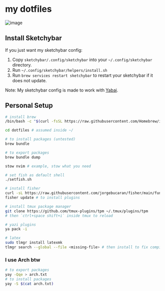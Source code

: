 # my dotfiles

![image](https://github.com/user-attachments/assets/49bb85f2-ed32-4fce-b08e-391280d80ecb)


## Install Sketchybar

If you just want my sketchybar config:

1. Copy `sketchybar/.config/sketchybar` into your `~/.config/sketchybar` directory.
2. Run `~/.config/sketchybar/helpers/install.sh`
3. Run `brew services restart sketchybar` to restart your sketchybar if it does not update.

Note: My sketchybar config is made to work with [Yabai](https://github.com/koekeishiya/yabai).

## Personal Setup

```sh
# install brew
/bin/bash -c "$(curl -fsSL https://raw.githubusercontent.com/Homebrew/install/HEAD/install.sh)"

cd dotfiles # assumed inside ~/

# to install packages (untested)
brew bundle

# to export packages
brew bundle dump

stow nvim # example, stow what you need

# set fish as default shell
./setfish.sh

# install fisher
curl -sL https://raw.githubusercontent.com/jorgebucaran/fisher/main/functions/fisher.fish | source && fisher install jorgebucaran/fisher
fisher update # to install plugins

# install tmux package manager
git clone https://github.com/tmux-plugins/tpm ~/.tmux/plugins/tpm
# then `ctrl+space shift+i` inside tmux to reload

# yazi plugins
ya pack -i

# latex
sudo tlmgr install latexmk
tlmgr search --global --file <missing-file> # then install to fix compile errors
```

### I use Arch btw

```sh
# to export packages
yay -Qqe > arch.txt
# to install packages
yay -S $(cat arch.txt)
```
